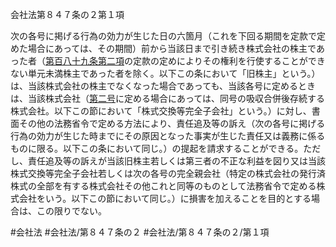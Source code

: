 会社法第８４７条の２第１項

次の各号に掲げる行為の効力が生じた日の六箇月（これを下回る期間を定款で定めた場合にあっては、その期間）前から当該日まで引き続き株式会社の株主であった者（[第百八十九条第二項](会社法＿＿＿＿第１８９条第２項)の定款の定めによりその権利を行使することができない単元未満株主であった者を除く。以下この条において「旧株主」という。）は、当該株式会社の株主でなくなった場合であっても、当該各号に定めるときは、当該株式会社（[第二号](会社法＿＿＿＿第８４７条の２第１項第２号)に定める場合にあっては、同号の吸収合併後存続する株式会社。以下この節において「株式交換等完全子会社」という。）に対し、書面その他の法務省令で定める方法により、責任追及等の訴え（次の各号に掲げる行為の効力が生じた時までにその原因となった事実が生じた責任又は義務に係るものに限る。以下この条において同じ。）の提起を請求することができる。ただし、責任追及等の訴えが当該旧株主若しくは第三者の不正な利益を図り又は当該株式交換等完全子会社若しくは次の各号の完全親会社（特定の株式会社の発行済株式の全部を有する株式会社その他これと同等のものとして法務省令で定める株式会社をいう。以下この節において同じ。）に損害を加えることを目的とする場合は、この限りでない。

#会社法
#会社法/第８４７条の２
#会社法/第８４７条の２/第１項
